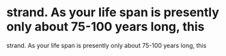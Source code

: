 # strand. As your life span is presently only about 75-100 years long, this

strand. As your life span is presently only about 75-100 years long, this